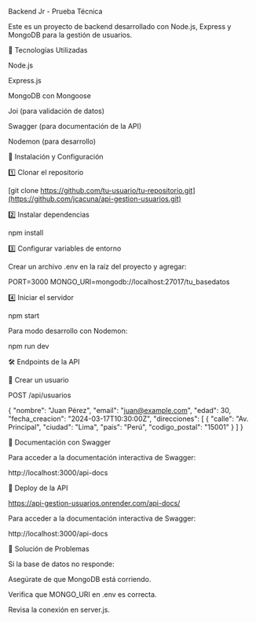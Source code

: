 Backend Jr - Prueba Técnica

Este es un proyecto de backend desarrollado con Node.js, Express y MongoDB para la gestión de usuarios.

🚀 Tecnologías Utilizadas

Node.js

Express.js

MongoDB con Mongoose

Joi (para validación de datos)

Swagger (para documentación de la API)

Nodemon (para desarrollo)

📌 Instalación y Configuración

1️⃣ Clonar el repositorio

[git clone https://github.com/tu-usuario/tu-repositorio.git](https://github.com/jcacuna/api-gestion-usuarios.git)


2️⃣ Instalar dependencias

npm install

3️⃣ Configurar variables de entorno

Crear un archivo .env en la raíz del proyecto y agregar:

PORT=3000
MONGO_URI=mongodb://localhost:27017/tu_basedatos

4️⃣ Iniciar el servidor

npm start

Para modo desarrollo con Nodemon:

npm run dev

🛠 Endpoints de la API

📌 Crear un usuario

POST /api/usuarios

{
"nombre": "Juan Pérez",
"email": "juan@example.com",
"edad": 30,
"fecha_creacion": "2024-03-17T10:30:00Z",
"direcciones": [
{
"calle": "Av. Principal",
"ciudad": "Lima",
"pais": "Perú",
"codigo_postal": "15001"
}
]
}

📖 Documentación con Swagger

Para acceder a la documentación interactiva de Swagger:

http://localhost:3000/api-docs


📖 Deploy de la API

https://api-gestion-usuarios.onrender.com/api-docs/

Para acceder a la documentación interactiva de Swagger:

http://localhost:3000/api-docs

🐛 Solución de Problemas

Si la base de datos no responde:

Asegúrate de que MongoDB está corriendo.

Verifica que MONGO_URI en .env es correcta.

Revisa la conexión en server.js.
